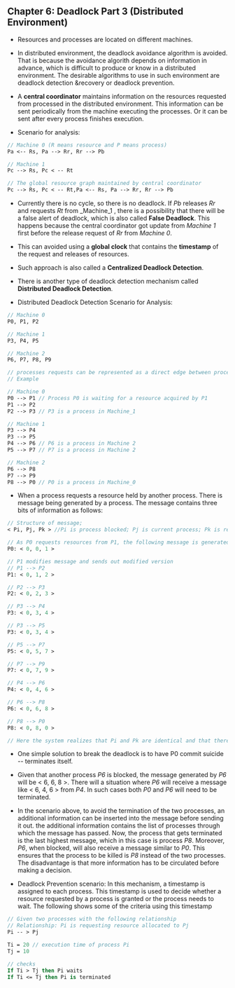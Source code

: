 ## Chapter 6: Deadlock Part 3 (Distributed Environment)

- Resources and processes are located on different machines. 

- In distributed environment, the deadlock avoidance algorithm is avoided. That is because the avoidance algorith depends on information in advance, which is difficult to produce or know in a distributed environment. The desirable algorithms to use in such environment are deadlock detection &recovery or deadlock prevention.

- A __central coordinator__ maintains information on the resources requested from processed in the distributed environment. This information can be sent periodically from the machine executing the processes. Or it can be sent after every process finishes execution. 


- Scenario for analysis:
```Pascal
// Machine 0 (R means resource and P means process)
Pa <-- Rs, Pa --> Rr, Rr --> Pb

// Machine 1
Pc --> Rs, Pc < -- Rt

// The global resource graph maintained by central coordinator
Pc --> Rs, Pc < -- Rt,Pa <-- Rs, Pa --> Rr, Rr --> Pb
```

- Currently there is no cycle, so there is no deadlock. If _Pb_ releases _Rr_ and requests _Rt_ from _Machine_1 , there is a possibility that there will be a false alert of deadlock, which is also called __False Deadlock__. This happens because the central coordinator got update from _Machine 1_ first before the release request of _Rr_ from _Machine 0_.  

- This can avoided using a __global clock__ that contains the __timestamp__ of the request and releases of resources. 
 
- Such approach is also called a __Centralized Deadlock Detection__.

- There is another type of deadlock detection mechanism called __Distributed Deadlock Detection__. 

- Distributed Deadlock Detection Scenario for Analysis:

```Pascal
// Machine 0
P0, P1, P2

// Machine 1
P3, P4, P5

// Machine 2
P6, P7, P8, P9

// processes requests can be represented as a direct edge between processes
// Example

// Machine 0
P0 --> P1 // Process P0 is waiting for a resource acquired by P1
P1 --> P2
P2 --> P3 // P3 is a process in Machine_1

// Machine 1
P3 --> P4
P3 --> P5
P4 --> P6 // P6 is a process in Machine 2
P5 --> P7 // P7 is a process in Machine 2

// Machine 2
P6 --> P8
P7 --> P9
P8 --> P0 // P0 is a process in Machine_0
```

- When a process requests a resource held by another process. There is message being generated by a process. The message contains three bits of information as follows:

```Pascal
// Structure of message; 
< Pi, Pj, Pk > //Pi is process blocked; Pj is current process; Pk is requested process 

// As P0 requests resources from P1, the following message is generated
P0: < 0, 0, 1 >

// P1 modifies message and sends out modified version
// P1 --> P2
P1: < 0, 1, 2 >

// P2 --> P3
P2: < 0, 2, 3 >

// P3 --> P4
P3: < 0, 3, 4 >

// P3 --> P5
P3: < 0, 3, 4 >

// P5 --> P7 
P5: < 0, 5, 7 >

// P7 --> P9
P7: < 0, 7, 9 >

// P4 --> P6 
P4: < 0, 4, 6 >

// P6 --> P8
P6: < 0, 6, 8 >

// P8 --> P0 
P8: < 0, 8, 0 >

// Here the system realizes that Pi and Pk are identical and that there is a cycle creating a deadlock state.

```

- One simple solution to break the deadlock is to have P0 commit suicide -- terminates itself.

- Given that another process _P6_ is blocked, the message generated by _P6_ will be < 6, 6, 8 >. There will a situation where _P6_ will receive a message like < 6, 4, 6 > from _P4_. In such cases both _P0_ and _P6_ will need to be terminated. 

- In the scenario above, to avoid the termination of the two processes, an additional information can be inserted into the message before sending it out. the additional information contains the list of processes through which the message has passed. Now, the process that gets terminated is the last highest message, which in this case is process _P8_. Moreover, _P6_, when blocked, will also receive a message similar to _P0_. This ensures that the process to be killed is _P8_ instead of the two processes. The disadvantage is that more information has to be circulated before making a decision.

- Deadlock Prevention scenario: In this mechanism, a timestamp is assigned to each process. This timestamp is used to decide whether a resource requested by a process is granted or the process needs to wait. The following shows some of the criteria using this timestamp

```Pascal
// Given two processes with the following relationship
// Relationship: Pi is requesting resource allocated to Pj
Pi -- > Pj

Ti = 20 // execution time of process Pi
Tj = 10

// checks
If Ti > Tj then Pi waits
If Ti <= Tj then Pi is terminated 
```
